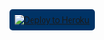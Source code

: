 <a href="https://heroku.com/deploy?template=https://github.com/coixo/TestingBot" target="_blank">
  <img src="https://www.herokucdn.com/deploy/button.svg" alt="Deploy to Heroku" style="background-color: #003366; padding: 10px; border-radius: 5px;">
</a>
